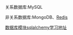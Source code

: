 关系数据库:MySQL

非关系数据库:MongoDB、[Redis](https://xintiaohuiyi.gitbook.io/flask-note/7redisjian-zhi-dui-shu-ju-ku)

[数据库模块sqlalchemy学习地址](https://xintiaohuiyi.gitbook.io/flask-note/4flaskshu-ju-ku)

